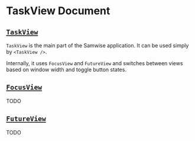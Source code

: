 # TaskView Document

## [`TaskView`](./index.tsx)

`TaskView` is the main part of the Samwise application. It can be used simply by `<TaskView />`.

Internally, it uses `FocusView` and `FutureView` and switches between views based on window width
and toggle button states.

## [`FocusView`](./FocusView)

TODO

## [`FutureView`](./FutureView)

TODO
